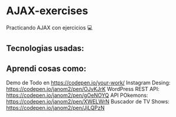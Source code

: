 # AJAX-exercises
Practicando AJAX con ejercicios 💻

Tecnologias usadas:
--

Aprendi cosas como:
--

Demo de Todo en https://codepen.io/your-work/
Instagram Desing: https://codepen.io/janom2/pen/OJvKJrK
WordPress REST API: https://codepen.io/janom2/pen/gOeNOYQ
API POkemons: https://codepen.io/janom2/pen/XWELWrN
Buscador de TV Shows: https://codepen.io/janom2/pen/JjLQPzN
